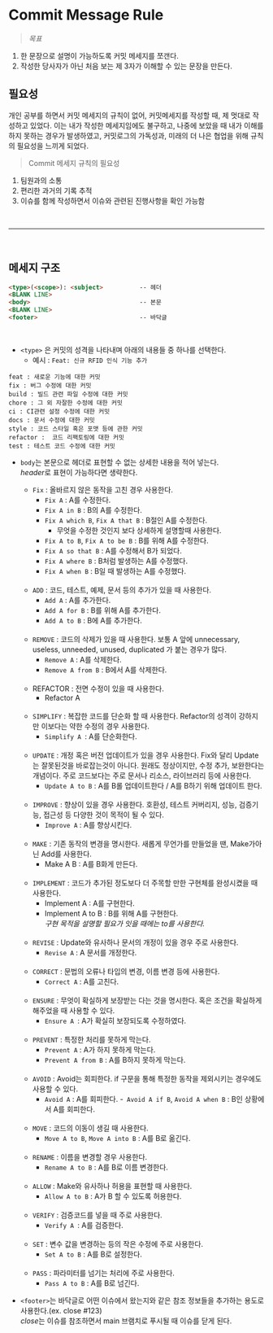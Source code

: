 # **Commit Message Rule**
>*목표*
1. 한 문장으로 설명이 가능하도록 커밋 메세지를 쪼갠다. 
2. 작성한 당사자가 아닌 처음 보는 제 3자가 이해할 수 있는 문장을 만든다.

## **필요성**
개인 공부를 하면서 커밋 메세지의 규칙이 없어, 커밋메세지를 작성할 때, 제 멋대로 작성하고 있었다. 이는 내가 작성한 메세지임에도 불구하고, 나중에 보았을 때 내가 이해를 하지 못하는 경우가 발생하였고, 커밋로그의 가독성과, 미래의 더 나은 협업을 위해 규칙의 필요성을 느끼게 되었다.

> Commit 메세지 규칙의 필요성

1. 팀원과의 소통
2. 편리한 과거의 기록 추적
3. 이슈를 함께 작성하면서 이슈와 관련된 진행사항을 확인 가능함


<br><hr><br>

## **메세지 구조**
```html
<type>(<scope>): <subject>          -- 헤더
<BLANK LINE>
<body>                              -- 본문
<BLANK LINE>
<footer>                            -- 바닥글
```
<br>

- `<type>` 은 커밋의 성격을 나타내며 아래의 내용들 중 하나를 선택한다.
    - 예시 : `Feat: 신규 RFID 인식 기능 추가`

```text
feat : 새로운 기능에 대한 커밋
fix : 버그 수정에 대한 커밋
build : 빌드 관련 파일 수정에 대한 커밋
chore : 그 외 자잘한 수정에 대한 커밋
ci : CI관련 설정 수정에 대한 커밋
docs : 문서 수정에 대한 커밋
style : 코드 스타일 혹은 포맷 등에 관한 커밋
refactor :  코드 리팩토링에 대한 커밋
test : 테스트 코드 수정에 대한 커밋
```

- `body`는 본문으로 헤더로 표현할 수 없는 상세한 내용을 적어 넣는다. <br>
*header*로 표현이 가능하다면 생략한다. 
    - `Fix` : 올바르지 않은 동작을 고친 경우 사용한다.
        - `Fix A` : A를 수정한다.
        - `Fix A in B` : B의 A를 수정한다.
        - `Fix A which B`, `Fix A that B` : B절인 A를 수정한다.
            - 무엇을 수정한 것인지 보다 상세하게 설명할때 사용한다.
        - `Fix A to B`, `Fix A to be B` : B를 위해 A를 수정한다.
        - `Fix A so that B` : A를 수정해서 B가 되었다.
        - `Fix A where B` : B처럼 발생하는 A를 수정했다.
        - `Fix A when B` : B일 때 발생하는 A를 수정했다.
    
    <br>

    - `ADD` : 코드, 테스트, 예제, 문서 등의 추가가 있을 때 사용한다.
        - `Add A` : A를 추가한다.
        - `Add A for B` : B를 위해 A를 추가한다.
        - `Add A to B` : B에 A를 추가한다.
    
    <br>

    - `REMOVE` : 코드의 삭제가 있을 때 사용한다. 보통 A 앞에 unnecessary, useless, unneeded, unused, duplicated 가 붙는 경우가 많다.
        - `Remove A` : A를 삭제한다.
        - `Remove A from B` : B에서 A를 삭제한다.
    
    <br>

    - REFACTOR : 전면 수정이 있을 때 사용한다.
         - Refactor A 
    
    <br>

    - `SIMPLIFY` : 복잡한 코드를 단순화 할 때 사용한다. Refactor의 성격이 강하지만 이보다는 약한 수정의 경우 사용한다.
         - `Simplify A `: A를 단순화한다.
    
    <br>

    - `UPDATE` : 개정 혹은 버전 업데이트가 있을 경우 사용한다. Fix와 달리 Update는 잘못된것을 바로잡는것이 아니다. 원래도 정상이지만, 수정 추가, 보완한다는 개념이다. 주로 코드보다는 주로 문서나 리소스, 라이브러리 등에 사용한다.
        - `Update A to B` : A를 B롤 업데이트한다 / A를 B하기 위해 업데이트 한다.

    <br>

    - `IMPROVE` : 향상이 있을 경우 사용한다. 호환성, 테스트 커버리지, 성능, 검증기능, 접근성 등 다양한 것이 목적이 될 수 있다.
        - `Improve A` : A를 향상시킨다.

    <br>

    - `MAKE` : 기존 동작의 변경을 명시한다. 새롭게 무언가를 만들었을 땐, Make가아닌 Add를 사용한다.
        - Make A B : A를 B화게 만든다.

    <br>

    - `IMPLEMENT` : 코드가 추가된 정도보다 더 주목할 만한 구현체를 완성시켰을 때 사용한다.
         - Implement A : A를 구현한다.
         - Implement A to B : B를 위해 A를 구현한다. <br>
         *구현 목적을 설명할 필요가 잇을 때에는 to를 사용한다.*
    
    <br>

    - `REVISE` : Update와 유사하나 문서의 개정이 있을 경우 주로 사용한다.
        - `Revise A` : A 문서를 개정한다.
    
    <br>

    - `CORRECT` : 문법의 오류나 타입의 변경, 이름 변경 등에 사용한다.
        - `Correct A` : A를 고친다.
    
    <br>

    - `ENSURE` : 무엇이 확실하게 보장받는 다는 것을 명시한다. 혹은 조건을 확실하게 해주었을 때 사용할 수 있다.
        - `Ensure A `: A가 확실히 보장되도록 수정하였다.
    
    <br>

    - `PREVENT` : 특정한 처리를 못하게 막는다.
        - `Prevent A` : A가 하지 못하게 막는다.
        - `Prevent A from B` : A를 B하지 못하게 막는다.
    
    <br>

    - `AVOID` : Avoid는 회피한다. if 구문을 통해 특정한 동작을 제외시키는 경우에도 사용할 수 있다.
        - `Avoid A` : A를 회피한다.
        -` Avoid A if B`, `Avoid A when B` : B인 상황에서 A를 회피한다.
    
    <br>

    - `MOVE` : 코드의 이동이 생길 때 사용한다.
        - `Move A to B`, `Move A into B` : A를 B로 옮긴다.
    
    <br>

    - `RENAME` : 이름을 변경할 경우 사용한다.
        - `Rename A to B` : A를 B로 이름 변경한다.

    <br>

    - `ALLOW` : Make와 유사하나 허용을 표현할 때 사용한다.
        - `Allow A to B` : A가 B 할 수 있도록 허용한다.
    
    <br>

    - `VERIFY` : 검증코드를 넣을 때 주로 사용한다.
        - `Verify A `: A를 검증한다.
    
    <br>

    - `SET` : 변수 값을 변경하는 등의 작은 수정에 주로 사용한다.
        - `Set A to B` : A를 B로 설정한다.
    
    <br>

    - `PASS` : 파라미터를 넘기는 처리에 주로 사용한다.
        - `Pass A to B` : A를 B로 넘긴다.
    


- `<footer>`는 바닥글로 어떤 이슈에서 왔는지와 같은 참조 정보들을 추가하는 용도로 사용한다.(ex. close #123) <br>
*close*는 이슈를 참조하면서 main 브램치로 푸시될 때 이슈를 닫게 된다.